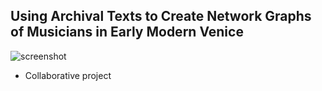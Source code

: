 ## Using Archival Texts to Create Network Graphs of Musicians in Early Modern Venice
![screenshot](file:///Users/electron/Desktop/Screen%20Shot%202017-10-08%20at%207.08.16%20PM.jpg)
* Collaborative project
